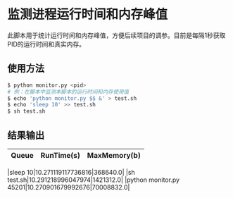 # 监测进程运行时间和内存峰值
此脚本用于统计运行时间和内存峰值，方便后续项目的调参。目前是每隔1秒获取PID的运行时间和真实内存。

## 使用方法
```sh
$ python monitor.py <pid>
# 例：在脚本中监测本脚本的运行时间和内存使用值
$ echo 'python monitor.py $$ &' > test.sh
$ echo 'sleep 10' >> test.sh
$ sh test.sh
```
## 结果输出
|Queue|RunTime(s)|MaxMemory(b)|
|---|---|---|

|sleep 10|10.271119117736816|368640.0|
|sh test.sh|10.291218996047974|1421312.0|
|python monitor.py 45201|10.270901679992676|70008832.0|
